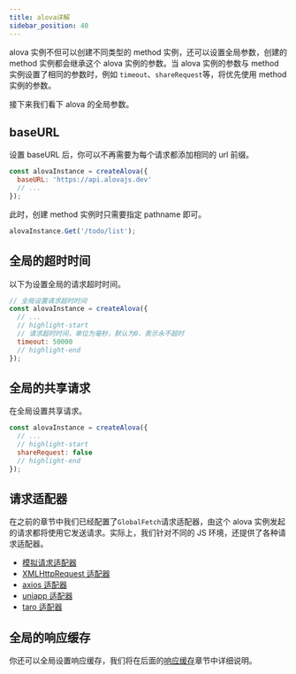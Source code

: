 ```yaml
---
title: alova详解
sidebar_position: 40
---
```


alova 实例不但可以创建不同类型的 method 实例，还可以设置全局参数，创建的 method 实例都会继承这个 alova 实例的参数。当 alova 实例的参数与 method 实例设置了相同的参数时，例如 `timeout`、`shareRequest`等，将优先使用 method 实例的参数。

接下来我们看下 alova 的全局参数。

## baseURL

设置 baseURL 后，你可以不再需要为每个请求都添加相同的 url 前缀。

```javascript
const alovaInstance = createAlova({
  baseURL: 'https://api.alovajs.dev'
  // ...
});
```

此时，创建 method 实例时只需要指定 pathname 即可。

```javascript
alovaInstance.Get('/todo/list');
```

## 全局的超时时间

以下为设置全局的请求超时时间。

```javascript
// 全局设置请求超时时间
const alovaInstance = createAlova({
  // ...
  // highlight-start
  // 请求超时时间，单位为毫秒，默认为0，表示永不超时
  timeout: 50000
  // highlight-end
});
```

## 全局的共享请求

在全局设置共享请求。

```javascript
const alovaInstance = createAlova({
  // ...
  // highlight-start
  shareRequest: false
  // highlight-end
});
```

## 请求适配器

在之前的章节中我们已经配置了`GlobalFetch`请求适配器，由这个 alova 实例发起的请求都将使用它发送请求。实际上，我们针对不同的 JS 环境，还提供了各种请求适配器。

- [模拟请求适配器](/tutorial/request-adapter/alova-mock)
- [XMLHttpRequest 适配器](/tutorial/request-adapter/alova-adapter-xhr)
- [axios 适配器](/tutorial/request-adapter/alova-adapter-axios)
- [uniapp 适配器](/tutorial/request-adapter/alova-adapter-uniapp)
- [taro 适配器](/tutorial/request-adapter/alova-adapter-taro)

## 全局的响应缓存

你还可以全局设置响应缓存，我们将在后面的[响应缓存](/tutorial/cache/mode)章节中详细说明。

